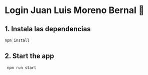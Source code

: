 # Login Juan Luis Moreno Bernal 👋
## 1. Instala las dependencias

   ```bash
   npm install
   ```

## 2. Start the app

   ```bash
    npm run start
   ```
